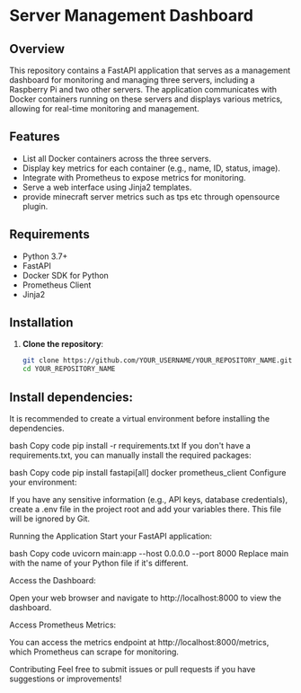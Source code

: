 # Server Management Dashboard

## Overview

This repository contains a FastAPI application that serves as a management dashboard for monitoring and managing three servers, including a Raspberry Pi and two other servers. The application communicates with Docker containers running on these servers and displays various metrics, allowing for real-time monitoring and management.

## Features

- List all Docker containers across the three servers.
- Display key metrics for each container (e.g., name, ID, status, image).
- Integrate with Prometheus to expose metrics for monitoring.
- Serve a web interface using Jinja2 templates.
- provide minecraft server metrics such as tps etc through opensource plugin.

## Requirements

- Python 3.7+
- FastAPI
- Docker SDK for Python
- Prometheus Client
- Jinja2

## Installation

1. **Clone the repository**:

   ```bash
   git clone https://github.com/YOUR_USERNAME/YOUR_REPOSITORY_NAME.git
   cd YOUR_REPOSITORY_NAME
   
## Install dependencies:

It is recommended to create a virtual environment before installing the dependencies.

bash
Copy code
pip install -r requirements.txt
If you don't have a requirements.txt, you can manually install the required packages:

bash
Copy code
pip install fastapi[all] docker prometheus_client
Configure your environment:

If you have any sensitive information (e.g., API keys, database credentials), create a .env file in the project root and add your variables there. This file will be ignored by Git.

Running the Application
Start your FastAPI application:

bash
Copy code
uvicorn main:app --host 0.0.0.0 --port 8000
Replace main with the name of your Python file if it's different.

Access the Dashboard:

Open your web browser and navigate to http://localhost:8000 to view the dashboard.

Access Prometheus Metrics:

You can access the metrics endpoint at http://localhost:8000/metrics, which Prometheus can scrape for monitoring.

Contributing
Feel free to submit issues or pull requests if you have suggestions or improvements!
